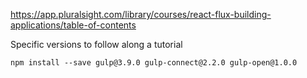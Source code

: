 https://app.pluralsight.com/library/courses/react-flux-building-applications/table-of-contents

Specific versions to follow along a tutorial

```
npm install --save gulp@3.9.0 gulp-connect@2.2.0 gulp-open@1.0.0
```

